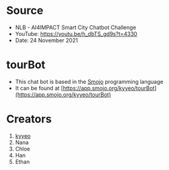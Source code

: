 # Source
* NLB - AI4IMPACT Smart City Chatbot Challenge
* YouTube: https://youtu.be/h_dbTS_gd9s?t=4330
* Date: 24 November 2021

# tourBot
* This chat bot is based in the [Smojo](https://m.chatbot.university/) programming language
* It can be found at [https://app.smojo.org/kyyeo/tourBot](https://app.smojo.org/kyyeo/tourBot)

# Creators
1. [kyyeo](https://github.com/kyyeo)
2. Nana
3. Chloe
4. Han
5. Ethan
